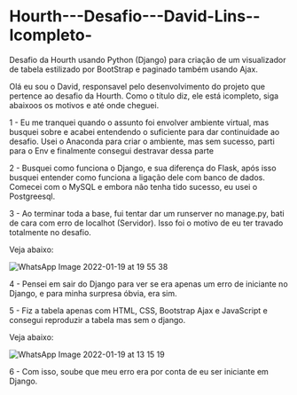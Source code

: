 # Hourth---Desafio---David-Lins--Icompleto-
Desafio da Hourth usando Python (Django) para criação de um visualizador de tabela estilizado por BootStrap e paginado também usando Ajax.

Olá eu sou o David, responsavel pelo desenvolvimento do projeto que pertence ao desafio da Hourth. Como o título diz, ele está icompleto, siga abaixoos os motivos e até onde cheguei.

1 - Eu me tranquei quando o assunto foi envolver ambiente virtual, mas busquei sobre e acabei entendendo o suficiente para dar continuidade ao desafio. Usei o Anaconda para criar o ambiente, mas sem sucesso, parti para o Env e finalmente consegui destravar dessa parte

2 - Busquei como funciona o Django, e sua diferença do Flask, após isso busquei entender como funciona a ligação dele com banco de dados. Comecei com o MySQL e embora não tenha tido sucesso, eu usei o Postgreesql.

3 - Ao terminar toda a base, fui tentar dar um runserver no manage.py, bati de cara com erro de localhot (Servidor). Isso foi o motivo de eu ter travado totalmente no desafio.

Veja abaixo:

![WhatsApp Image 2022-01-19 at 19 55 38](https://user-images.githubusercontent.com/69007873/150232207-882f3455-870a-406e-a194-0f07c26d771b.jpeg)

4 - Pensei em sair do Django para ver se era apenas um erro de iniciante no Django, e para minha surpresa óbvia, era sim.

5 - Fiz a tabela apenas com HTML, CSS, Bootstrap Ajax e JavaScript e consegui reproduzir a tabela mas sem o django.

Veja abaixo:

![WhatsApp Image 2022-01-19 at 13 15 19](https://user-images.githubusercontent.com/69007873/150232086-0d7ea590-73d6-46f2-896b-60e7e8873439.jpeg)

6 - Com isso, soube que meu erro era por conta de eu ser iniciante em Django.
